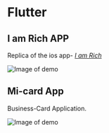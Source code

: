 # Flutter
## I am Rich APP
Replica of the ios app- [*I am Rich*](https://en.wikipedia.org/wiki/I_Am_Rich)

![Image of demo](https://octodex.github.com/images/i_am_rich.png)

## Mi-card App
Business-Card Application.

![Image of demo](https://octodex.github.com/images/mi-card.png)

